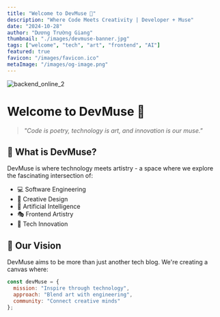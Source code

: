 ```yaml
---
title: "Welcome to DevMuse 🎨"
description: "Where Code Meets Creativity | Developer + Muse"
date: "2024-10-28"
author: "Dương Trường Giang"
thumbnail: "./images/devmuse-banner.jpg"
tags: ["welcome", "tech", "art", "frontend", "AI"]
featured: true
favicon: "/images/favicon.ico"
metaImage: "/images/og-image.png"
---
```


![backend_online_2](https://github.com/user-attachments/assets/08ea3c38-1819-4d1c-805a-4580f83c8725)

# Welcome to DevMuse 🎨

> *"Code is poetry, technology is art, and innovation is our muse."*

## 🌟 What is DevMuse?

DevMuse is where technology meets artistry - a space where we explore the fascinating intersection of:

- 💻 Software Engineering
- 🎨 Creative Design
- 🤖 Artificial Intelligence
- 🎭 Frontend Artistry
- 🚀 Tech Innovation

## 🎯 Our Vision

DevMuse aims to be more than just another tech blog. We're creating a canvas where:

```javascript
const devMuse = {
  mission: "Inspire through technology",
  approach: "Blend art with engineering",
  community: "Connect creative minds"
};
